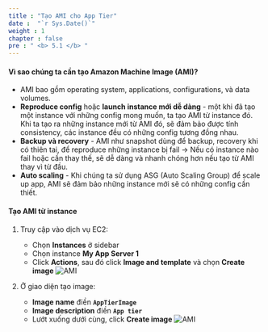 ```yaml
---
title : "Tạo AMI cho App Tier"
date :  "`r Sys.Date()`" 
weight : 1
chapter : false
pre : " <b> 5.1 </b> "
---
```


#### Vì sao chúng ta cần tạo Amazon Machine Image (AMI)?

- AMI bao gồm operating system, applications, configurations, và data volumes.
- **Reproduce config** hoặc **launch instance mới dễ dàng** - một khi đã tạo một instance với những config mong muốn, ta tạo AMI từ instance đó. Khi ta tạo ra những instance mới từ AMI đó, sẽ đảm bảo được tính consistency, các instance đều có những config tương đồng nhau.
- **Backup và recovery** - AMI như snapshot dùng để backup, recovery khi có thiên tai, để reproduce những instance bị fail → Nếu có instance nào fail hoặc cần thay thế, sẽ dễ dàng và nhanh chóng hơn nếu tạo từ AMI thay vì từ đầu.
- **Auto scaling** - Khi chúng ta sử dụng ASG (Auto Scaling Group) để scale up app, AMI sẽ đảm bảo những instance mới sẽ có những config cần thiết.

#### Tạo AMI từ instance
1. Truy cập vào dịch vụ EC2:
    - Chọn **Instances** ở sidebar
    - Chọn instance **My App Server 1**
    - Click **Actions**, sau đó click **Image and template** và chọn **Create image**
![AMI](../../../images/5-1/01.png?width=50pc)

2. Ở giao diện tạo image:
    - **Image name** điền **`AppTierImage`**
    - **Image description** điền **`App tier`**
    - Lướt xuống dưới cùng, click **Create image**
![AMI](../../../images/5-1/02.png?width=50pc)